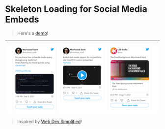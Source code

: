 # Skeleton Loading for Social Media Embeds

> Here's a [demo](https://codepen.io/seekertruth/pen/ExXWXjZ)!

---

<img src="./assets/skeleton.gif" width=600>

> Inspired by [Web Dev Simplified](https://www.youtube.com/watch?v=ZVug65gW-fc)!
